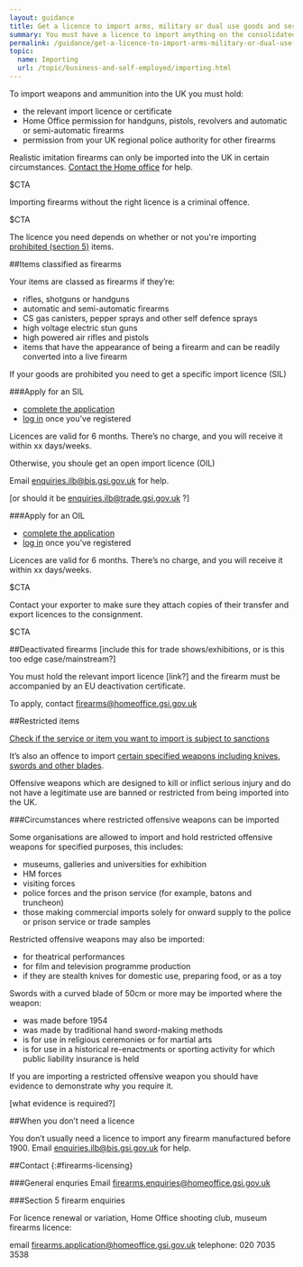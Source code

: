 ```yaml
---
layout: guidance
title: Get a licence to import arms, military or dual use goods and services
summary: You must have a licence to import anything on the consolidated list of strategic military and dual use items (the ‘consolidated military list’).
permalink: /guidance/get-a-licence-to-import-arms-military-or-dual-use-goods-and-services.html
topic:
  name: Importing
  url: /topic/business-and-self-employed/importing.html
---
```


To import weapons and ammunition into the UK you must hold:

- the relevant import licence or certificate
- Home Office permission for handguns, pistols, revolvers and automatic or semi-automatic firearms
- permission from your UK regional police authority for other firearms


Realistic imitation firearms can only be imported into the UK in certain circumstances. [Contact the Home office](f#irearms-licensing) for help.

$CTA


Importing firearms without the right licence is a criminal offence.


$CTA


The licence you need depends on whether or not you're importing [prohibited (section 5)](https://www.gov.uk/government/uploads/system/uploads/attachment_data/file/268395/bis-13-1384-do-i-need-an-import-licence.pdf) items.


##Items classified as firearms

Your items are classed as firearms if they’re:

- rifles, shotguns or handguns
- automatic and semi-automatic firearms
- CS gas canisters, pepper sprays and other self defence sprays
- high voltage electric stun guns
- high powered air rifles and pistols
- items that have the appearance of being a firearm and can be readily converted into a live firearm


If your goods are prohibited you need to get a specific import licence (SIL)

###Apply for an SIL

- [complete the application](https://www.ilb.trade.gov.uk/icms/fox/icms/)
- [log in](https://www.ilb.trade.gov.uk/icms/fox/live/IMP_LOGIN/login) once you’ve registered

Licences are valid for 6 months. There’s no charge, and you will receive it within xx days/weeks.

Otherwise, you shoule get an open import licence (OIL)

Email <enquiries.ilb@bis.gsi.gov.uk> for help.

[or should it be enquiries.ilb@trade.gsi.gov.uk ?]

###Apply for an OIL

- [complete the application](https://www.spiretest.trade.gov.uk/spireuat/fox)
- [log in](https://www.spiretest.trade.gov.uk/spireuat/fox/espire/LOGIN/login) once you’ve registered


Licences are valid for 6 months. There’s no charge, and you will receive it within xx days/weeks.


$CTA


Contact your exporter to make sure they attach copies of their transfer and export licences to the consignment.


$CTA


##Deactivated firearms [include this for trade shows/exhibitions, or is this too edge case/mainstream?]

You must hold the relevant import licence [link?] and the firearm must be accompanied by an EU deactivation certificate.

To apply, contact <firearms@homeoffice.gsi.gov.uk>      


##Restricted items

[Check if the service or item you want to import is subject to sanctions](https://www.gov.uk/guidance/import-controls#notices-to-importers)

It’s also an offence to import [certain specified weapons including knives, swords and other blades](https://www.gov.uk/guidance/import-controls-on-offensive-weapons#importing-knives-swords-and-other-offensive-weapons-into-the-uk).

Offensive weapons which are designed to kill or inflict serious injury and do not have a legitimate use are banned or restricted from being imported into the UK.


###Circumstances where restricted offensive weapons can be imported

Some organisations are allowed to import and hold restricted offensive weapons for specified purposes, this includes:

- museums, galleries and universities for exhibition
- HM forces
- visiting forces
- police forces and the prison service (for example, batons and truncheon)
- those making commercial imports solely for onward supply to the police or prison service or trade samples

Restricted offensive weapons may also be imported:

- for theatrical performances
- for film and television programme production
- if they are stealth knives for domestic use, preparing food, or as a toy

Swords with a curved blade of 50cm or more may be imported where the weapon:

- was made before 1954
- was made by traditional hand sword-making methods
- is for use in religious ceremonies or for martial arts
- is for use in a historical re-enactments or sporting activity for which public liability insurance is held

If you are importing a restricted offensive weapon you should have evidence to demonstrate why you require it.

[what evidence is required?]

##When you don’t need a licence       

You don’t usually need a licence to import any firearm manufactured before 1900. Email <enquiries.ilb@bis.gsi.gov.uk> for help.          

##Contact
{:#firearms-licensing}

###General enquries
Email <firearms.enquiries@homeoffice.gsi.gov.uk>

###Section 5 firearm enquiries

For licence renewal or variation, Home Office shooting club, museum firearms licence:

email <firearms.application@homeoffice.gsi.gov.uk>
telephone: 020 7035 3538
